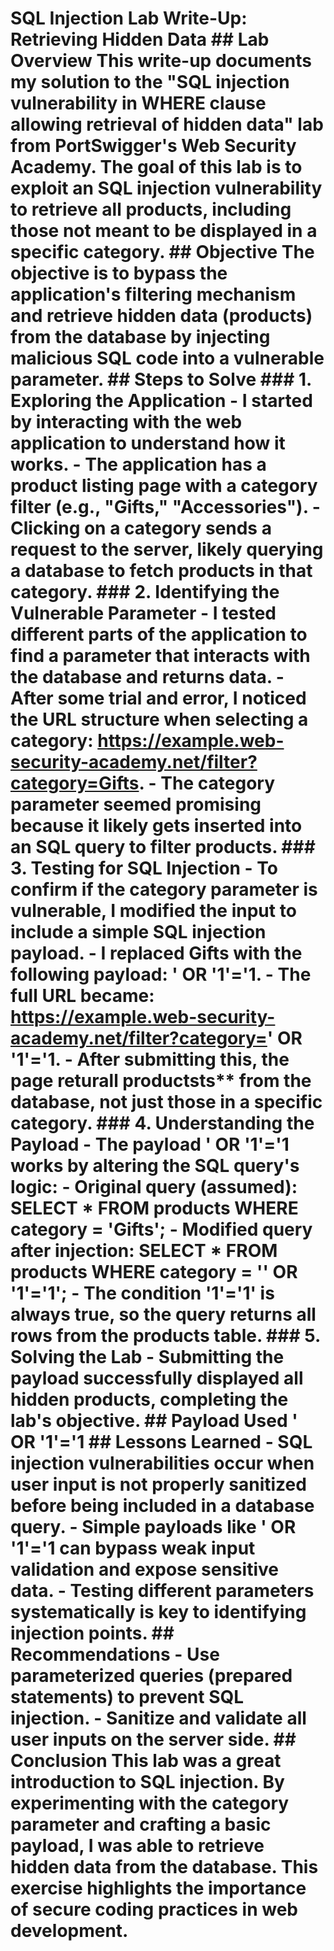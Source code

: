 # SQL Injection Lab Write-Up: Retrieving Hidden Data ## Lab Overview This write-up documents my solution to the **"SQL injection vulnerability in WHERE clause allowing retrieval of hidden data"** lab from PortSwigger's Web Security Academy. The goal of this lab is to exploit an SQL injection vulnerability to retrieve all products, including those not meant to be displayed in a specific category. ## Objective The objective is to bypass the application's filtering mechanism and retrieve hidden data (products) from the database by injecting malicious SQL code into a vulnerable parameter. ## Steps to Solve ### 1. Exploring the Application - I started by interacting with the web application to understand how it works. - The application has a product listing page with a category filter (e.g., "Gifts," "Accessories"). - Clicking on a category sends a request to the server, likely querying a database to fetch products in that category. ### 2. Identifying the Vulnerable Parameter - I tested different parts of the application to find a parameter that interacts with the database and returns data. - After some trial and error, I noticed the URL structure when selecting a category: https://example.web-security-academy.net/filter?category=Gifts. - The category parameter seemed promising because it likely gets inserted into an SQL query to filter products. ### 3. Testing for SQL Injection - To confirm if the category parameter is vulnerable, I modified the input to include a simple SQL injection payload. - I replaced Gifts with the following payload: ' OR '1'='1. - The full URL became: https://example.web-security-academy.net/filter?category=' OR '1'='1. - After submitting this, the page returall productsts** from the database, not just those in a specific category. ### 4. Understanding the Payload - The payload ' OR '1'='1 works by altering the SQL query's logic: - Original query (assumed): SELECT * FROM products WHERE category = 'Gifts'; - Modified query after injection: SELECT * FROM products WHERE category = '' OR '1'='1'; - The condition '1'='1' is always true, so the query returns all rows from the products table. ### 5. Solving the Lab - Submitting the payload successfully displayed all hidden products, completing the lab's objective. ## Payload Used ' OR '1'='1 ## Lessons Learned - SQL injection vulnerabilities occur when user input is not properly sanitized before being included in a database query. - Simple payloads like ' OR '1'='1 can bypass weak input validation and expose sensitive data. - Testing different parameters systematically is key to identifying injection points. ## Recommendations - Use parameterized queries (prepared statements) to prevent SQL injection. - Sanitize and validate all user inputs on the server side. ## Conclusion This lab was a great introduction to SQL injection. By experimenting with the category parameter and crafting a basic payload, I was able to retrieve hidden data from the database. This exercise highlights the importance of secure coding practices in web development.
